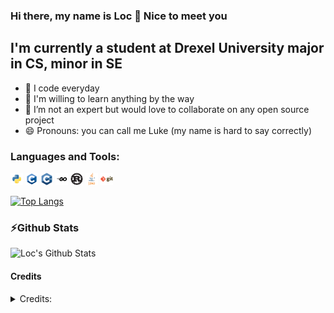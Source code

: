 ### Hi there, my name is Loc 👋 Nice to meet you

<!--
**shenlong2010/shenlong2010** is a ✨ _special_ ✨ repository because its `README.md` (this file) appears on your GitHub profile.
-->

## I'm currently a student at Drexel University major in CS, minor in SE

- 🔭 I code everyday
- 🌱 I'm willing to learn anything by the way
- 👯 I’m not an expert but would love to collaborate on any open source project
- 😄 Pronouns: you can call me Luke (my name is hard to say correctly)

### Languages and Tools:

<code><img height="20" src="https://raw.githubusercontent.com/github/explore/80688e429a7d4ef2fca1e82350fe8e3517d3494d/topics/python/python.png"></code>
<code><img height="20" src="https://raw.githubusercontent.com/github/explore/80688e429a7d4ef2fca1e82350fe8e3517d3494d/topics/c/c.png"></code>
<code><img height="20" src="https://raw.githubusercontent.com/github/explore/80688e429a7d4ef2fca1e82350fe8e3517d3494d/topics/cpp/cpp.png"></code>
<code><img height="20" src="https://raw.githubusercontent.com/github/explore/80688e429a7d4ef2fca1e82350fe8e3517d3494d/topics/go/go.png"></code>
<code><img height="20" src="https://raw.githubusercontent.com/github/explore/80688e429a7d4ef2fca1e82350fe8e3517d3494d/topics/rust/rust.png"></code>
<code><img height="20" src="https://raw.githubusercontent.com/github/explore/80688e429a7d4ef2fca1e82350fe8e3517d3494d/topics/java/java.png"></code>
<code><img height="20" src="https://raw.githubusercontent.com/github/explore/80688e429a7d4ef2fca1e82350fe8e3517d3494d/topics/git/git.png"></code>

[![Top Langs](https://github-readme-stats.vercel.app/api/top-langs/?username=shenlong3010&layout=compact)](https://github.com/shenlong3010/github-readme-stats)


### :zap:Github Stats
<img align="left" alt="Loc's Github Stats" src="https://github-readme-stats.vercel.app/api?username=shenlong3010&show_icons=true" />

<br>

#### Credits
<details> 
  <summary> Credits: </summary>
    GitHub Readme Stats: https://github.com/anuraghazra/github-readme-stats 
</details>




